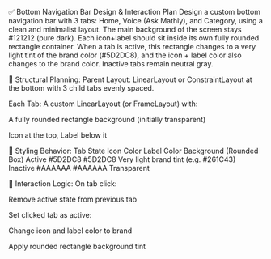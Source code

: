✅ Bottom Navigation Bar Design & Interaction Plan
Design a custom bottom navigation bar with 3 tabs: Home, Voice (Ask Mathly), and Category, using a clean and minimalist layout. The main background of the screen stays #121212 (pure dark). Each icon+label should sit inside its own fully rounded rectangle container. When a tab is active, this rectangle changes to a very light tint of the brand color (#5D2DC8), and the icon + label color also changes to the brand color. Inactive tabs remain neutral gray.

🧩 Structural Planning:
Parent Layout: LinearLayout or ConstraintLayout at the bottom with 3 child tabs evenly spaced.

Each Tab: A custom LinearLayout (or FrameLayout) with:

A fully rounded rectangle background (initially transparent)

Icon at the top, Label below it

🎨 Styling Behavior:
Tab State	Icon Color	Label Color	Background (Rounded Box)
Active	#5D2DC8	#5D2DC8	Very light brand tint (e.g. #261C43)
Inactive	#AAAAAA	#AAAAAA	Transparent

🔁 Interaction Logic:
On tab click:

Remove active state from previous tab

Set clicked tab as active:

Change icon and label color to brand

Apply rounded rectangle background tint